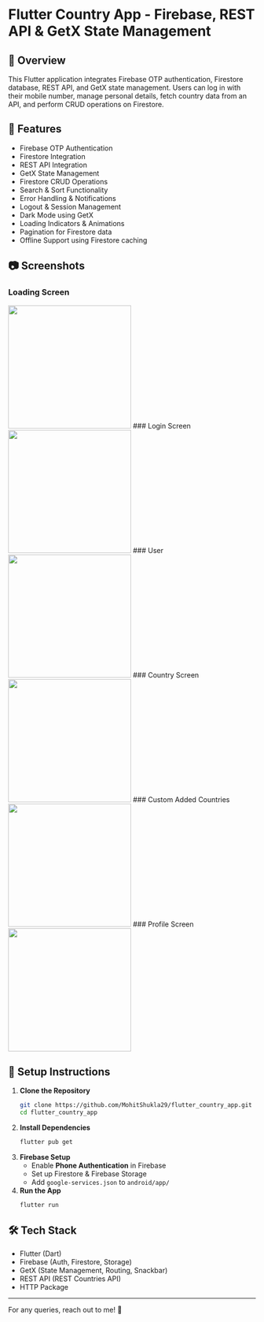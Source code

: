 # Flutter Country App - Firebase, REST API & GetX State Management
## 📌 Overview
This Flutter application integrates Firebase OTP authentication, Firestore database, REST API, and GetX state management. Users can log in with their mobile number, manage personal details, fetch country data from an API, and perform CRUD operations on Firestore.
## 🎯 Features
- Firebase OTP Authentication
- Firestore Integration
- REST API Integration
- GetX State Management
- Firestore CRUD Operations
- Search & Sort Functionality
- Error Handling & Notifications
- Logout & Session Management
- Dark Mode using GetX
- Loading Indicators & Animations
- Pagination for Firestore data
- Offline Support using Firestore caching
  
## 📷 Screenshots
### Loading Screen
<img src="Splash_screen.jpg" width="250" >
### Login Screen
<img src="Login_screen.jpg" width="250" >
### User 
<img src="user_info_screen.jpg" width="250" >
### Country Screen
<img src="Country_screen.jpg" width="250" >
### Custom Added Countries 
<img src="Custom_added_countries.jpg" width="250" >
### Profile Screen
<img src="profile_screen.jpg" width="250" >

## 🚀 Setup Instructions
1. **Clone the Repository**
   ```bash
   git clone https://github.com/MohitShukla29/flutter_country_app.git
   cd flutter_country_app
   ```
2. **Install Dependencies**
   ```bash
   flutter pub get
   ```
3. **Firebase Setup**
   - Enable **Phone Authentication** in Firebase
   - Set up Firestore & Firebase Storage
   - Add `google-services.json` to `android/app/`
4. **Run the App**
   ```bash
   flutter run
   ```
## 🛠 Tech Stack
- Flutter (Dart)
- Firebase (Auth, Firestore, Storage)
- GetX (State Management, Routing, Snackbar)
- REST API (REST Countries API)
- HTTP Package
  
---
For any queries, reach out to me! 🎯
